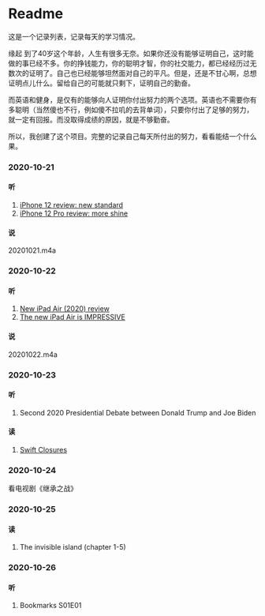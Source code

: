 # Readme
这是一个记录列表，记录每天的学习情况。

缘起
到了40岁这个年龄，人生有很多无奈。如果你还没有能够证明自己，这时能做的事已经不多。你的挣钱能力，你的聪明才智，你的社交能力，都已经经历过无数次的证明了。自己也已经能够坦然面对自己的平凡。但是，还是不甘心啊，总想证明点儿什么。留给自己的可能就只剩下，证明自己的勤奋。

而英语和健身，是仅有的能够向人证明你付出努力的两个选项。英语也不需要你有多聪明（当然傻也不行，例如傻不拉叽的去背单词），只要你付出了足够的努力，就一定有回报。而没取得成绩的原因，就是不够勤奋。

所以，我创建了这个项目。完整的记录自己每天所付出的努力，看看能结一个什么果。

### 2020-10-21

#### 听
1. [iPhone 12 review: new standard](https://www.youtube.com/watch?v=OCnzH7IiHo0&t=56s)
2. [iPhone 12 Pro review: more shine](https://www.youtube.com/watch?v=71m3SDGa220)
#### 说
20201021.m4a

### 2020-10-22
#### 听
1. [New iPad Air (2020) review](https://www.youtube.com/watch?v=EMwrJjyKzR4)
2. [The new iPad Air is IMPRESSIVE](https://www.youtube.com/watch?v=A3gUdaSEI0c)
#### 说
20201022.m4a

### 2020-10-23
#### 听
1. Second 2020 Presidential Debate between Donald Trump and Joe Biden

#### 读
1. [Swift Closures](https://www.programiz.com/swift-programming/closures)

### 2020-10-24
看电视剧《继承之战》

### 2020-10-25
#### 读
1. The invisible island (chapter 1-5)

### 2020-10-26
#### 听
1. Bookmarks S01E01